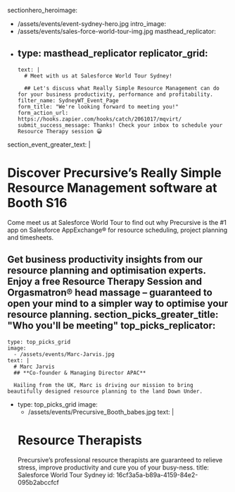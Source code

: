 sectionhero_heroimage:
  - /assets/events/event-sydney-hero.jpg
intro_image:
  - /assets/events/sales-force-world-tour-img.jpg
masthead_replicator:
  - 
    type: masthead_replicator
    replicator_grid:
      - 
        text: |
          # Meet with us at Salesforce World Tour Sydney!
          
          ## Let's discuss what Really Simple Resource Management can do for your business productivity, performance and profitability.
        filter_name: SydneyWT_Event_Page
        form_title: "We're looking forward to meeting you!"
        form_action_url: https://hooks.zapier.com/hooks/catch/2061017/mqvirt/
        submit_success_message: Thanks! Check your inbox to schedule your Resource Therapy session 😀
section_event_greater_text: |
  # Discover Precursive’s Really Simple Resource Management software at Booth S16
  
  Come meet us at Salesforce World Tour to find out why Precursive is the #1 app on Salesforce AppExchange® for resource scheduling, project planning and timesheets.
  
  Get business productivity insights from our resource planning and optimisation experts. Enjoy a free Resource Therapy Session and Orgasmatron® head massage – guaranteed to open your mind to a simpler way to optimise your resource planning.
section_picks_greater_title: "Who you'll be meeting"
top_picks_replicator:
  - 
    type: top_picks_grid
    image:
      - /assets/events/Marc-Jarvis.jpg
    text: |
      # Marc Jarvis
      ## **Co-founder & Managing Director APAC**
      
      Hailing from the UK, Marc is driving our mission to bring beautifully designed resource planning to the land Down Under.
  - 
    type: top_picks_grid
    image:
      - /assets/events/Precursive_Booth_babes.jpg
    text: |
      # Resource Therapists
      Precursive’s professional resource therapists are guaranteed to relieve stress, improve productivity and cure you of your busy-ness.
title: Salesforce World Tour Sydney
id: 16cf3a5a-b89a-4159-84e2-095b2abccfcf
